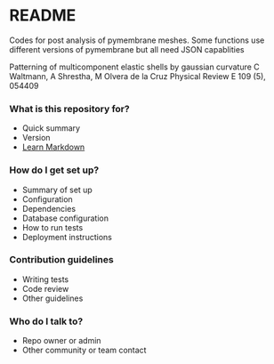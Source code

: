 # README #

Codes for post analysis of pymembrane meshes. Some functions use different versions of pymembrane but all need JSON capablities

Patterning of multicomponent elastic shells by gaussian curvature
C Waltmann, A Shrestha, M Olvera de la Cruz
Physical Review E 109 (5), 054409

### What is this repository for? ###

* Quick summary
* Version
* [Learn Markdown](https://bitbucket.org/tutorials/markdowndemo)

### How do I get set up? ###

* Summary of set up
* Configuration
* Dependencies
* Database configuration
* How to run tests
* Deployment instructions

### Contribution guidelines ###

* Writing tests
* Code review
* Other guidelines

### Who do I talk to? ###

* Repo owner or admin
* Other community or team contact
